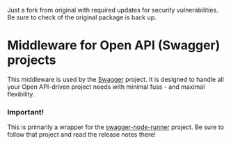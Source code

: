 Just a fork from original with required updates for security vulnerabilities. Be sure to check of the original package is back up. 
# Middleware for Open API (Swagger) projects

This middleware is used by the [Swagger](https://www.npmjs.com/package/swagger) project. It is designed to handle all your Open API-driven project needs with minimal fuss - and maximal flexibility.

### Important!
This is primarily a wrapper for the [swagger-node-runner](https://github.com/theganyo/swagger-node-runner) project. Be sure to follow that project and read the release notes there! 
